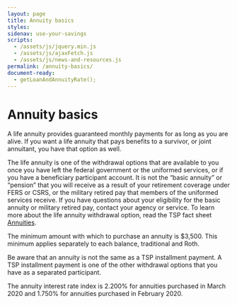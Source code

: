 ```yaml
---
layout: page
title: Annuity basics
styles:
sidenav: use-your-savings
scripts:
  - /assets/js/jquery.min.js
  - /assets/js/ajaxFetch.js
  - /assets/js/news-and-resources.js
permalink: /annuity-basics/
document-ready:
  - getLoanAndAnnuityRate();
---
```


# Annuity basics

A life annuity provides guaranteed monthly payments for as long as you are alive. If you want a life annuity that pays benefits to a survivor, or joint annuitant, you have that option as well.

The life annuity is one of the withdrawal options that are available to you once you have left the federal government or the uniformed services, or if you have a beneficiary participant account. It is not the “basic annuity” or “pension” that you will receive as a result of your retirement coverage under FERS or CSRS, or the military retired pay that members of the uniformed services receive. If you have questions about your eligibility for the basic annuity or military retired pay, contact your agency or service. To learn more about the life annuity withdrawal option, read the TSP fact sheet [Annuities](https://www.tsp.gov/PDF/formspubs/tspfs24.pdf).

The minimum amount with which to purchase an annuity is $3,500. This minimum applies separately to each balance, traditional and Roth.

Be aware that an annuity is not the same as a TSP installment payment. A TSP installment payment is one of the other withdrawal options that you have as a separated participant.

The annuity interest rate index is 2.200% for annuities purchased in March 2020 and 1.750% for annuities purchased in February 2020.

<!-- CONTENT END -->
